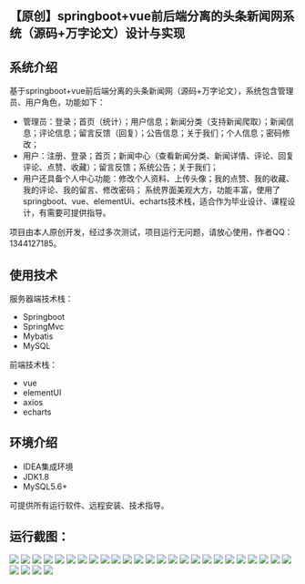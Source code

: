 ## 【原创】springboot+vue前后端分离的头条新闻网系统（源码+万字论文）设计与实现

## 系统介绍

基于springboot+vue前后端分离的头条新闻网（源码+万字论文），系统包含管理员、用户角色，功能如下：
- 管理员：登录；首页（统计）；用户信息；新闻分类（支持新闻爬取）；新闻信息；评论信息；留言反馈（回复）；公告信息；关于我们；个人信息；密码修改；
- 用户：注册、登录；首页；新闻中心（查看新闻分类、新闻详情、评论、回复评论、点赞、收藏）；留言反馈；系统公告；关于我们；
- 用户还具备个人中心功能：修改个人资料、上传头像；我的点赞、我的收藏、我的评论、我的留言、修改密码；
系统界面美观大方，功能丰富，使用了springboot、vue、elementUi、echarts技术栈，适合作为毕业设计、课程设计，有需要可提供指导。

项目由本人原创开发，经过多次测试，项目运行无问题，请放心使用，作者QQ：1344127185。

## 使用技术

服务器端技术栈：

- Springboot
- SpringMvc
- Mybatis
- MySQL

前端技术栈：

- vue
- elementUI
- axios
- echarts

## 环境介绍

- IDEA集成环境
- JDK1.8
- MySQL5.6+

可提供所有运行软件、远程安装、技术指导。

## 运行截图：
![](https://github.com/itcoderyhl/news-server/blob/main/images/1.png)
![](https://github.com/itcoderyhl/news-server/blob/main/images/2.png)
![](https://github.com/itcoderyhl/news-server/blob/main/images/3.png)
![](https://github.com/itcoderyhl/news-server/blob/main/images/4.png)
![](https://github.com/itcoderyhl/news-server/blob/main/images/5.png)
![](https://github.com/itcoderyhl/news-server/blob/main/images/6.png)
![](https://github.com/itcoderyhl/news-server/blob/main/images/7.png)
![](https://github.com/itcoderyhl/news-server/blob/main/images/8.png)
![](https://github.com/itcoderyhl/news-server/blob/main/images/9.png)
![](https://github.com/itcoderyhl/news-server/blob/main/images/10.png)
![](https://github.com/itcoderyhl/news-server/blob/main/images/11.png)
![](https://github.com/itcoderyhl/news-server/blob/main/images/12.png)
![](https://github.com/itcoderyhl/news-server/blob/main/images/13.png)
![](https://github.com/itcoderyhl/news-server/blob/main/images/14.png)
![](https://github.com/itcoderyhl/news-server/blob/main/images/15.png)
![](https://github.com/itcoderyhl/news-server/blob/main/images/16.png)
![](https://github.com/itcoderyhl/news-server/blob/main/images/17.png)
![](https://github.com/itcoderyhl/news-server/blob/main/images/18.png)
![](https://github.com/itcoderyhl/news-server/blob/main/images/19.png)
![](https://github.com/itcoderyhl/news-server/blob/main/images/20.png)
![](https://github.com/itcoderyhl/news-server/blob/main/images/21.png)
![](https://github.com/itcoderyhl/news-server/blob/main/images/22.png)
![](https://github.com/itcoderyhl/news-server/blob/main/images/23.png)
![](https://github.com/itcoderyhl/news-server/blob/main/images/24.png)
![](https://github.com/itcoderyhl/news-server/blob/main/images/25.png)
![](https://github.com/itcoderyhl/news-server/blob/main/images/26.png)
![](https://github.com/itcoderyhl/news-server/blob/main/images/27.png)
![](https://github.com/itcoderyhl/news-server/blob/main/images/28.png)
![](https://github.com/itcoderyhl/news-server/blob/main/images/29.png)
